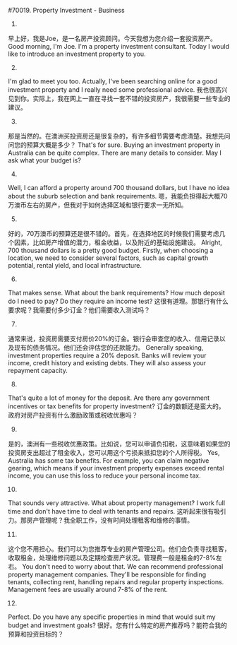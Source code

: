#70019. Property Investment - Business

1.
早上好，我是Joe，是一名房产投资顾问。今天我想为您介绍一套投资房产。
Good morning, I'm Joe. I'm a property investment consultant. Today I would like to introduce an investment property to you.

2.
I'm glad to meet you too. Actually, I've been searching online for a good investment property and I really need some professional advice.
我也很高兴见到你。实际上，我在网上一直在寻找一套不错的投资房产，我很需要一些专业的建议。

3.
那是当然的。在澳洲买投资房还是很复杂的，有许多细节需要考虑清楚。我想先问问您的预算大概是多少？
That's for sure. Buying an investment property in Australia can be quite complex. There are many details to consider. May I ask what your budget is?

4.
Well, I can afford a property around 700 thousand dollars, but I have no idea about the suburb selection and bank requirements.
嗯，我能负担得起大概70万澳币左右的房产，但我对于如何选择区域和银行要求一无所知。

5.
好的，70万澳币的预算还是很不错的。首先，在选择地区的时候我们需要考虑几个因素，比如房产增值的潜力，租金收益，以及附近的基础设施建设。
Alright, 700 thousand dollars is a pretty good budget. Firstly, when choosing a location, we need to consider several factors, such as capital growth potential, rental yield, and local infrastructure.

6.
That makes sense. What about the bank requirements? How much deposit do I need to pay? Do they require an income test?
这很有道理。那银行有什么要求呢？我需要付多少订金？他们需要收入测试吗？

7.
通常来说，投资房需要支付房价20%的订金。银行会审查您的收入、信用记录以及现有的债务情况。他们还会评估您的还款能力。
Generally speaking, investment properties require a 20% deposit. Banks will review your income, credit history and existing debts. They will also assess your repayment capacity.

8.
That's quite a lot of money for the deposit. Are there any government incentives or tax benefits for property investment?
订金的数额还是蛮大的。政府对房产投资有什么激励政策或税收优惠吗？

9.
是的，澳洲有一些税收优惠政策。比如说，您可以申请负扣税，这意味着如果您的投资房支出超过了租金收入，您可以用这个亏损来抵扣您的个人所得税。
Yes, Australia has some tax benefits. For example, you can claim negative gearing, which means if your investment property expenses exceed rental income, you can use this loss to reduce your personal income tax.

10.
That sounds very attractive. What about property management? I work full time and don't have time to deal with tenants and repairs.
这听起来很有吸引力。那房产管理呢？我全职工作，没有时间处理租客和维修的事情。

11.
这个您不用担心。我们可以为您推荐专业的房产管理公司。他们会负责寻找租客，收取租金，处理维修问题以及定期检查房产状况。管理费一般是租金的7-8%左右。
You don't need to worry about that. We can recommend professional property management companies. They'll be responsible for finding tenants, collecting rent, handling repairs and regular property inspections. Management fees are usually around 7-8% of the rent.

12.
Perfect. Do you have any specific properties in mind that would suit my budget and investment goals?
很好。您有什么特定的房产推荐吗？能符合我的预算和投资目标的？